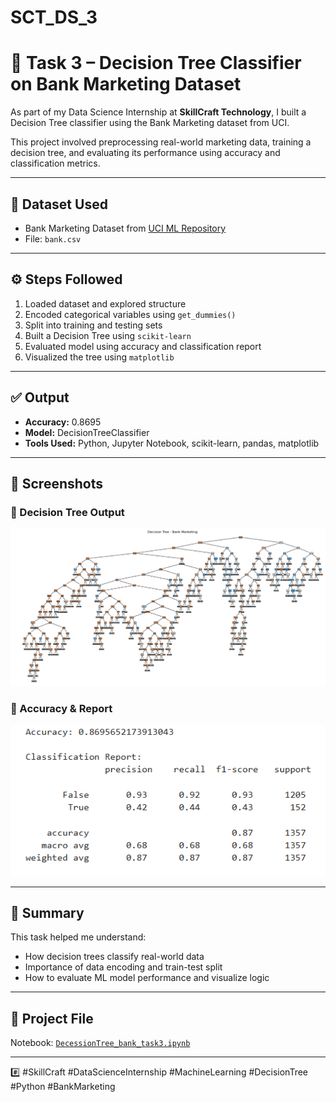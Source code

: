 # SCT_DS_3
# 🌳 Task 3 – Decision Tree Classifier on Bank Marketing Dataset

As part of my Data Science Internship at **SkillCraft Technology**, I built a Decision Tree classifier using the Bank Marketing dataset from UCI.

This project involved preprocessing real-world marketing data, training a decision tree, and evaluating its performance using accuracy and classification metrics.

---

## 📁 Dataset Used
- Bank Marketing Dataset from [UCI ML Repository](https://archive.ics.uci.edu/ml/datasets/Bank+Marketing)
- File: `bank.csv`

---

## ⚙️ Steps Followed

1. Loaded dataset and explored structure
2. Encoded categorical variables using `get_dummies()`
3. Split into training and testing sets
4. Built a Decision Tree using `scikit-learn`
5. Evaluated model using accuracy and classification report
6. Visualized the tree using `matplotlib`

---

## ✅ Output

- **Accuracy:** 0.8695
- **Model:** DecisionTreeClassifier
- **Tools Used:** Python, Jupyter Notebook, scikit-learn, pandas, matplotlib

---

## 📸 Screenshots

### 🔹 Decision Tree Output

![Decision Tree](./Decision_Tree.png)

### 🔹 Accuracy & Report

![Accuracy Screenshot](./Accuracy.png)

---

## 📌 Summary

This task helped me understand:
- How decision trees classify real-world data
- Importance of data encoding and train-test split
- How to evaluate ML model performance and visualize logic

---

## 🔗 Project File
Notebook: [`DecessionTree_bank_task3.ipynb`](./DecessionTree_bank_task3.ipynb)

---

#️⃣ #SkillCraft #DataScienceInternship #MachineLearning #DecisionTree #Python #BankMarketing
